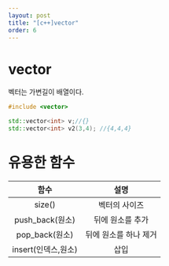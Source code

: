 ```yaml
---
layout: post
title: "[c++]vector"
order: 6
---
```


# vector

벡터는 가변길이 배열이다.

```cpp
#include <vector>

std::vector<int> v;//{}
std::vector<int> v2(3,4); //{4,4,4}
```

# 유용한 함수

|함수|설명|
|:---:|:---:|
|size()|벡터의 사이즈|
|push_back(원소)|뒤에 원소를 추가|
|pop_back(원소)|뒤에 원소를 하나 제거|
|insert(인덱스,원소)|삽입|
